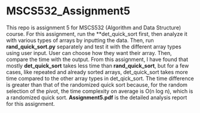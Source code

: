 # MSCS532_Assignment5
This repo is assignment 5 for MSCS532 (Algorithm and Data Structure) course.
For this assignment, run the **det_quick_sort first, then analyze it with various types of arrays by inputting the data. Then, run **rand_quick_sort.py** separately and test it with the different array types using user input. User can choose how they want their array. Then, compare the time with the output. From this assignment, I have found that mostly **det_quick_sort** takes less time than **rand_quick_sort**, but for a few cases, like repeated and already sorted arrays, det_quick_sort takes more time compared to the other array types in det_qick_sort. The time difference is greater than that of the randomized quick sort because, for the random selection of the pivot, the time complexity on average is O(n log n), which is a randomized quick sort.
**Assignment5.pdf** is the detailed analysis report for this assignment.
